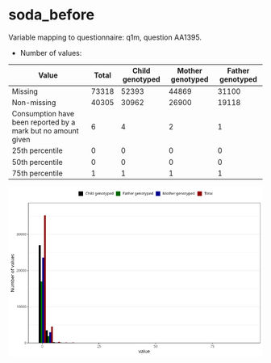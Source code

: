 # soda_before
Variable mapping to questionnaire: q1m, question AA1395.
- Number of values:

| Value | Total | Child genotyped | Mother genotyped | Father genotyped |
| ----- | ----- | --------------- | ---------------- | ---------------- |
| Missing | 73318 | 52393 | 44869 | 31100 |
| Non-missing | 40305 | 30962 | 26900 | 19118 |
| Consumption have been reported by a mark but no amount given | 6 | 4 | 2 |1 |
| 25th percentile | 0 | 0 | 0 | 0 |
| 50th percentile | 0 | 0 | 0 | 0 |
| 75th percentile | 1 | 1 | 1 | 1 |



![](soda_before_n.png)



